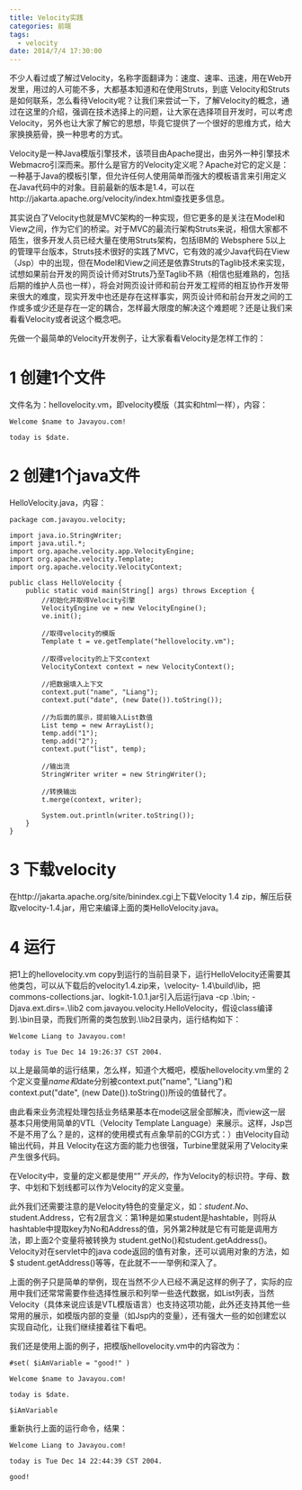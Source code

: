 ```yaml
---
title: Velocity实践
categories: 前端
tags: 
  - velocity
date: 2014/7/4 17:30:00
---
```


不少人看过或了解过Velocity，名称字面翻译为：速度、速率、迅速，用在Web开发里，用过的人可能不多，大都基本知道和在使用Struts，到底 Velocity和Struts是如何联系，怎么看待Velocity呢？让我们来尝试一下，了解Velocity的概念，通过在这里的介绍，强调在技术选择上的问题，让大家在选择项目开发时，可以考虑Velocity，另外也让大家了解它的思想，毕竟它提供了一个很好的思维方式，给大家换换筋骨，换一种思考的方式。

Velocity是一种Java模版引擎技术，该项目由Apache提出，由另外一种引擎技术Webmacro引深而来。那什么是官方的Velocity定义呢？Apache对它的定义是：一种基于Java的模板引擎，但允许任何人使用简单而强大的模板语言来引用定义在Java代码中的对象。目前最新的版本是1.4，可以在http://jakarta.apache.org/velocity/index.html查找更多信息。

其实说白了Velocity也就是MVC架构的一种实现，但它更多的是关注在Model和 View之间，作为它们的桥梁。对于MVC的最流行架构Struts来说，相信大家都不陌生，很多开发人员已经大量在使用Struts架构，包括IBM的 Websphere 5以上的管理平台版本，Struts技术很好的实践了MVC，它有效的减少Java代码在View（Jsp）中的出现，但在Model和View之间还是依靠Struts的Taglib技术来实现，试想如果前台开发的网页设计师对Struts乃至Taglib不熟（相信也挺难熟的，包括后期的维护人员也一样），将会对网页设计师和前台开发工程师的相互协作开发带来很大的难度，现实开发中也还是存在这样事实，网页设计师和前台开发之间的工作或多或少还是存在一定的耦合，怎样最大限度的解决这个难题呢？还是让我们来看看Velocity或者说这个概念吧。

先做一个最简单的Velocity开发例子，让大家看看Velocity是怎样工作的：

# 1 创建1个文件

文件名为：hellovelocity.vm，即velocity模版（其实和html一样），内容：

    Welcome $name to Javayou.com!

    today is $date.

# 2 创建1个java文件

HelloVelocity.java，内容：

    package com.javayou.velocity;

    import java.io.StringWriter;
    import java.util.*;
    import org.apache.velocity.app.VelocityEngine;
    import org.apache.velocity.Template;
    import org.apache.velocity.VelocityContext;

    public class HelloVelocity {
        public static void main(String[] args) throws Exception {
            //初始化并取得Velocity引擎
            VelocityEngine ve = new VelocityEngine();
            ve.init();

            //取得velocity的模版
            Template t = ve.getTemplate("hellovelocity.vm");

            //取得velocity的上下文context
            VelocityContext context = new VelocityContext();

            //把数据填入上下文
            context.put("name", "Liang");
            context.put("date", (new Date()).toString());

            //为后面的展示，提前输入List数值
            List temp = new ArrayList();
            temp.add("1");
            temp.add("2");
            context.put("list", temp);

            //输出流
            StringWriter writer = new StringWriter();

            //转换输出
            t.merge(context, writer);

            System.out.println(writer.toString());
        }
    }

# 3 下载velocity

在http://jakarta.apache.org/site/binindex.cgi上下载Velocity 1.4 zip，解压后获取velocity-1.4.jar，用它来编译上面的类HelloVelocity.java。

# 4 运行

把1上的hellovelocity.vm copy到运行的当前目录下，运行HelloVelocity还需要其他类包，可以从下载后的velocity1.4.zip来，\velocity- 1.4\build\lib，把commons-collections.jar、logkit-1.0.1.jar引入后运行java -cp .\bin; -Djava.ext.dirs=.\lib2 com.javayou.velocity.HelloVelocity，假设class编译到.\bin目录，而我们所需的类包放到.\lib2目录内，运行结构如下：

    Welcome Liang to Javayou.com!

    today is Tue Dec 14 19:26:37 CST 2004.

以上是最简单的运行结果，怎么样，知道个大概吧，模版hellovelocity.vm里的 2个定义变量$name和$date分别被context.put("name", "Liang")和context.put("date", (new Date()).toString())所设的值替代了。

由此看来业务流程处理包括业务结果基本在model这层全部解决，而view这一层基本只用使用简单的VTL（Velocity Template Language）来展示。这样，Jsp岂不是不用了么？是的，这样的使用模式有点象早前的CGI方式：）由Velocity自动输出代码，并且 Velocity在这方面的能力也很强，Turbine里就采用了Velocity来产生很多代码。

在Velocity中，变量的定义都是使用“$”开头的，$作为Velocity的标识符。字母、数字、中划和下划线都可以作为Velocity的定义变量。

此外我们还需要注意的是Velocity特色的变量定义，如：$student.No、$student.Address，它有2层含义：第1种是如果student是hashtable，则将从 hashtable中提取key为No和Address的值，另外第2种就是它有可能是调用方法，即上面2个变量将被转换为 student.getNo()和student.getAddress()。Velocity对在servlet中的java code返回的值有对象，还可以调用对象的方法，如$ student.getAddress()等等，在此就不一一举例和深入了。

上面的例子只是简单的举例，现在当然不少人已经不满足这样的例子了，实际的应用中我们还常常需要作些选择性展示和列举一些迭代数据，如List列表，当然Velocity（具体来说应该是VTL模版语言）也支持这项功能，此外还支持其他一些常用的展示，如模版内部的变量（如Jsp内的变量），还有强大一些的如创建宏以实现自动化，让我们继续接着往下看吧。

我们还是使用上面的例子，把模版hellovelocity.vm中的内容改为：

    #set( $iAmVariable = "good!" )

    Welcome $name to Javayou.com!

    today is $date.

    $iAmVariable

重新执行上面的运行命令，结果：

    Welcome Liang to Javayou.com!

    today is Tue Dec 14 22:44:39 CST 2004.

    good!